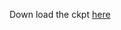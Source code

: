 Down load the ckpt [here](https://drive.google.com/file/d/14z2J0xfENabU2VNrv6ipJeqjAitDk-ZJ/view?usp=drive_link)
